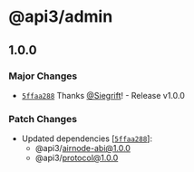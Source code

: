 # @api3/admin

## 1.0.0
### Major Changes



- [`5ffaa288`](https://github.com/Siegrift/airnode/commit/5ffaa2885d03fae450d7aabd62261eff60882317) Thanks [@Siegrift](https://github.com/Siegrift)! - Release v1.0.0


### Patch Changes

- Updated dependencies [[`5ffaa288`](https://github.com/Siegrift/airnode/commit/5ffaa2885d03fae450d7aabd62261eff60882317)]:
  - @api3/airnode-abi@1.0.0
  - @api3/protocol@1.0.0
